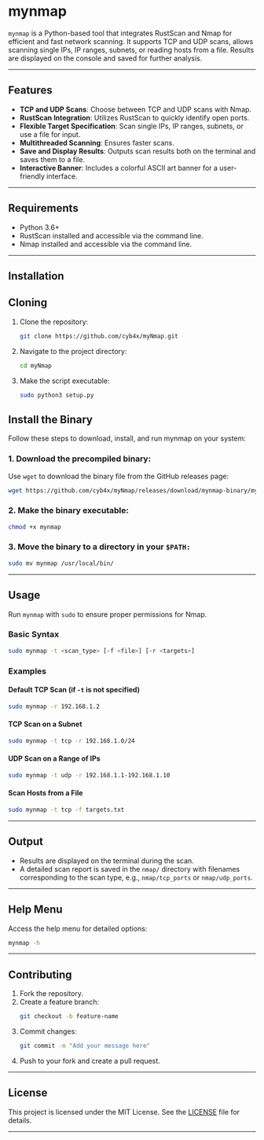 # mynmap

`mynmap` is a Python-based tool that integrates RustScan and Nmap for efficient and fast network scanning. It supports TCP and UDP scans, allows scanning single IPs, IP ranges, subnets, or reading hosts from a file. Results are displayed on the console and saved for further analysis.

---

## Features

- **TCP and UDP Scans**: Choose between TCP and UDP scans with Nmap.
- **RustScan Integration**: Utilizes RustScan to quickly identify open ports.
- **Flexible Target Specification**: Scan single IPs, IP ranges, subnets, or use a file for input.
- **Multithreaded Scanning**: Ensures faster scans.
- **Save and Display Results**: Outputs scan results both on the terminal and saves them to a file.
- **Interactive Banner**: Includes a colorful ASCII art banner for a user-friendly interface.

---

## Requirements

- Python 3.6+
- RustScan installed and accessible via the command line.
- Nmap installed and accessible via the command line.

---

## Installation

## Cloning
1. Clone the repository:
   ```bash
   git clone https://github.com/cyb4x/myNmap.git
   ```
2. Navigate to the project directory:
   ```bash
   cd myNmap
   ```
3. Make the script executable:
   ```bash
   sudo python3 setup.py
   ```


## Install the Binary

Follow these steps to download, install, and run mynmap on your system:

### 1. Download the precompiled binary:

Use `wget` to download the binary file from the GitHub releases page:

```bash
wget https://github.com/cyb4x/myNmap/releases/download/mynmap-binary/mynmap
```

### 2. Make the binary executable:
```bash
chmod +x mynmap
```
### 3. Move the binary to a directory in your `$PATH:`
```bash
sudo mv mynmap /usr/local/bin/
```
---

## Usage

Run `mynmap` with `sudo` to ensure proper permissions for Nmap.

### Basic Syntax

```bash
sudo mynmap -t <scan_type> [-f <file>] [-r <targets>]
```

### Examples

#### Default TCP Scan (if `-t` is not specified)
```bash
sudo mynmap -r 192.168.1.2
```

#### TCP Scan on a Subnet
```bash
sudo mynmap -t tcp -r 192.168.1.0/24
```

#### UDP Scan on a Range of IPs
```bash
sudo mynmap -t udp -r 192.168.1.1-192.168.1.10
```

#### Scan Hosts from a File
```bash
sudo mynmap -t tcp -f targets.txt
```

---

## Output

- Results are displayed on the terminal during the scan.
- A detailed scan report is saved in the `nmap/` directory with filenames corresponding to the scan type, e.g., `nmap/tcp_ports` or `nmap/udp_ports`.

---

## Help Menu

Access the help menu for detailed options:
```bash
mynmap -h
```

---

## Contributing

1. Fork the repository.
2. Create a feature branch:
   ```bash
   git checkout -b feature-name
   ```
3. Commit changes:
   ```bash
   git commit -m "Add your message here"
   ```
4. Push to your fork and create a pull request.

---

## License

This project is licensed under the MIT License. See the [LICENSE](LICENSE) file for details.

---
